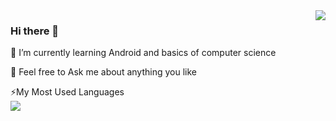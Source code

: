  <img align="right" src="https://github-readme-stats.vercel.app/api?username=OkAndGreat&show_icons=true&theme=vue&hide_title=true&hide=prs" />

 ### Hi there 👋

🌱 I’m currently learning Android and basics of computer science

💬 Feel free to Ask me about anything you like 

⚡My Most Used Languages  
<img align="bottom" src="https://github-readme-stats.vercel.app/api/top-langs/?username=OkAndGreat&layout=compact)](https://github.com/OkAndGreat/github-readme-stats" />

